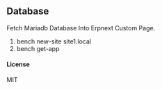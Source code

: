 ## Database

Fetch Mariadb Database Into Erpnext Custom Page. 

1. bench new-site site1.local
2. bench get-app 
#### License

MIT
